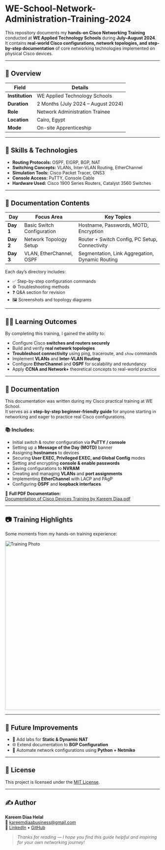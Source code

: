 # WE-School-Network-Administration-Training-2024

This repository documents my **hands-on Cisco Networking Training** conducted at **WE Applied Technology Schools** during **July–August 2024**.  
It contains **real-world Cisco configurations, network topologies, and step-by-step documentation** of core networking technologies implemented on physical Cisco devices.

---

## 📍 Overview

| Field | Details |
|--------|----------|
| **Institution** | WE Applied Technology Schools |
| **Duration** | 2 Months (July 2024 – August 2024) |
| **Role** | Network Administration Trainee |
| **Location** | Cairo, Egypt |
| **Mode** | On-site Apprenticeship |

---

## 🧰 Skills & Technologies

- **Routing Protocols:** OSPF, EIGRP, BGP, NAT  
- **Switching Concepts:** VLANs, Inter-VLAN Routing, EtherChannel  
- **Simulation Tools:** Cisco Packet Tracer, GNS3  
- **Console Access:** PuTTY, Console Cable  
- **Hardware Used:** Cisco 1900 Series Routers, Catalyst 3560 Switches  

---

## 📘 Documentation Contents

| Day | Focus Area | Key Topics |
|-----|-------------|------------|
| **Day 1** | Basic Switch Configuration | Hostname, Passwords, MOTD, Encryption |
| **Day 2** | Network Topology Setup | Router + Switch Config, PC Setup, Connectivity |
| **Day 3** | VLAN, EtherChannel, OSPF | Segmentation, Link Aggregation, Dynamic Routing |

Each day’s directory includes:
- ✅ Step-by-step configuration commands  
- ⚙️ Troubleshooting methods  
- ❓ Q&A section for revision  
- 🖼️ Screenshots and topology diagrams  

---

## 🧑‍💻 Learning Outcomes

By completing this training, I gained the ability to:
- Configure Cisco **switches and routers securely**
- Build and verify **real network topologies**
- **Troubleshoot connectivity** using ping, traceroute, and `show` commands
- Implement **VLANs** and **Inter-VLAN Routing**
- Configure **EtherChannel** and **OSPF** for scalability and redundancy
- Apply **CCNA and Network+** theoretical concepts to real-world practice  

---

## 📄 Documentation

This documentation was written during my Cisco practical training at WE School.  
It serves as a **step-by-step beginner-friendly guide** for anyone starting in networking and eager to practice real Cisco configurations.

### 📚 Includes:
- Initial switch & router configuration via **PuTTY / console**
- Setting up a **Message of the Day (MOTD)** banner
- Assigning **hostnames** to devices
- Securing **User EXEC, Privileged EXEC, and Global Config** modes
- Setting and encrypting **console & enable passwords**
- Saving configurations to **NVRAM**
- Creating and managing **VLANs** and **port assignments**
- Implementing **EtherChannel** with LACP and PAgP
- Configuring **OSPF** and **loopback interfaces**

📄 **Full PDF Documentation:**  
[Documentation of Cisco Devices Training by Kareem Diaa.pdf](https://github.com/kareem-diaa/WE-School-Network-Administration-Training-2024/blob/6a3da7270d1cea641dccb5e19c939ed1e7033970/Documentation%20of%20Cisco%20Devices%20Training%20by%20Kareem%20Diaa.pdf)

---

## 📷 Training Highlights

Some moments from my hands-on training experience:

<img width="734" height="551" alt="Training Photo" src="https://github.com/user-attachments/assets/83a33ae7-d3d5-4bb5-ab21-62a0ce0c3a0a" />

---

## 🧩 Future Improvements

- 🔁 Add labs for **Static & Dynamic NAT**
- 🌐 Extend documentation to **BGP Configuration**
- 🤖 Automate network configurations using **Python + Netmiko**

---

## 📜 License

This project is licensed under the [MIT License](LICENSE).

---

## ✍️ Author

**Kareem Diaa Helal**  
📧 [kareemdiaabusiness@gmail.com](mailto:kareemdiaabusiness@gmail.com)  
🔗 [LinkedIn](https://www.linkedin.com/in/kareem-diaa/) • [GitHub](https://github.com/kareem-diaa)

> _Thanks for reading — I hope you find this guide helpful and inspiring for your own networking journey!_
